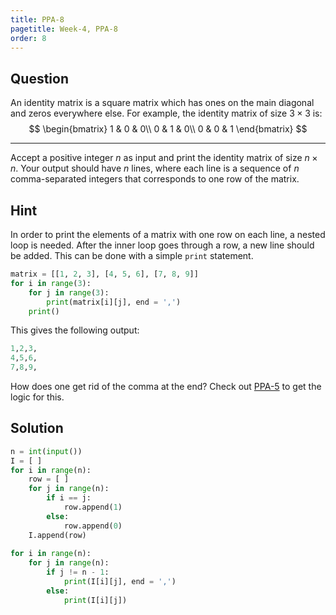 ```yaml
---
title: PPA-8
pagetitle: Week-4, PPA-8
order: 8
---
```


## Question

An identity matrix is a square matrix which has ones on the main diagonal and zeros everywhere else. For example, the identity matrix of size $3 \times 3$ is:
$$
\begin{bmatrix}
1 & 0 & 0\\
0 & 1 & 0\\
0 & 0 & 1
\end{bmatrix}
$$

<hr>

Accept a positive integer $n$ as input and print the identity matrix of size $n \times n$. Your output should have $n$ lines, where each line is a sequence of $n$ comma-separated integers that corresponds to one row of the matrix.



## Hint

In order to print the elements of a matrix with one row on each line, a nested loop is needed. After the inner loop goes through a row, a new line should be added. This can be done with a simple `print` statement.

```python
matrix = [[1, 2, 3], [4, 5, 6], [7, 8, 9]]
for i in range(3):
    for j in range(3):
        print(matrix[i][j], end = ',')
    print()
```

This gives the following output:

```python
1,2,3,
4,5,6,
7,8,9,
```

How does one get rid of the comma at the end? Check out [PPA-5](/ppa/week-4/PPA-5.md) to get the logic for this.



## Solution

```python
n = int(input())
I = [ ]
for i in range(n):
    row = [ ]
    for j in range(n):
        if i == j:
            row.append(1)
        else:
            row.append(0)
    I.append(row)
    
for i in range(n):
    for j in range(n):
        if j != n - 1:
            print(I[i][j], end = ',')
        else:
            print(I[i][j])
```

